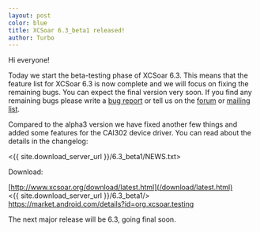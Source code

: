 ```yaml
---
layout: post
color: blue
title: XCSoar 6.3_beta1 released!
author: Turbo
---
```

Hi everyone!

Today we start the beta-testing phase of XCSoar 6.3. This means that the
feature list for XCSoar 6.3 is now complete and we will focus on fixing
the remaining bugs. You can expect the final version very soon. If you find
any remaining bugs please write a [bug report](/develop/new_ticket.html) or
tell us on the [forum](/forum/) or [mailing list](/discover/mailinglist.html).

Compared to the alpha3 version we have fixed another few things and added
some features for the CAI302 device driver. You can read about the details
in the changelog:

 <{{ site.download_server_url }}/6.3_beta1/NEWS.txt>

Download:

 [http://www.xcsoar.org/download/latest.html](/download/latest.html)  
 <{{ site.download_server_url }}/6.3_beta1/>  
 <https://market.android.com/details?id=org.xcsoar.testing>

The next major release will be 6.3, going final soon.


